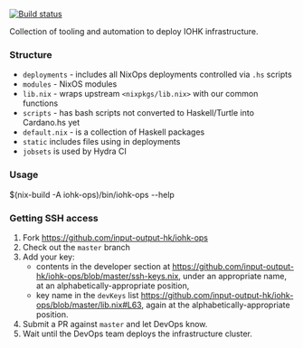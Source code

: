 [![Build status](https://badge.buildkite.com/5645abfe1411086f06a4d8cee1e3bbbbba9fb9318738f1fdb1.svg)](https://buildkite.com/input-output-hk/iohk-ops?theme=solarized)

Collection of tooling and automation to deploy IOHK infrastructure.

### Structure

- `deployments` - includes all NixOps deployments controlled via `.hs` scripts
- `modules` - NixOS modules
- `lib.nix` - wraps upstream `<nixpkgs/lib.nix>` with our common functions
- `scripts` - has bash scripts not converted to Haskell/Turtle into Cardano.hs yet
- `default.nix` - is a collection of Haskell packages
- `static` includes files using in deployments
- `jobsets` is used by Hydra CI


### Usage

   $(nix-build -A iohk-ops)/bin/iohk-ops --help


### Getting SSH access

1. Fork https://github.com/input-output-hk/iohk-ops
2. Check out the `master` branch
3. Add your key:
    - contents in the developer section at https://github.com/input-output-hk/iohk-ops/blob/master/ssh-keys.nix, under an appropriate name, at an alphabetically-appropriate position,
    - key name in the `devKeys` list https://github.com/input-output-hk/iohk-ops/blob/master/lib.nix#L63, again at the alphabetically-appropriate position.
4. Submit a PR against `master` and let DevOps know.
5. Wait until the DevOps team deploys the infrastructure cluster.

